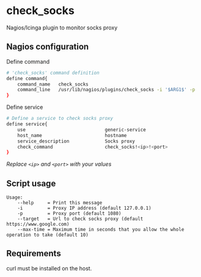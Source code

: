 # check_socks

Nagios/Icinga plugin to monitor socks proxy

## Nagios configuration

Define command

```sh
# 'check_socks' command definition
define command{
    command_name   check_socks
    command_line   /usr/lib/nagios/plugins/check_socks -i '$ARG1$' -p '$ARG2$'
}
```

Define service

```sh
# Define a service to check socks proxy
define service{
    use                             generic-service
    host_name                       hostname
    service_description             Socks proxy
    check_command                   check_socks!<ip>!<port>
}
```

*Replace `<ip>` and `<port>` with your values*

## Script usage

```
Usage:
    --help     = Print this message
    -i         = Proxy IP address (default 127.0.0.1)
    -p         = Proxy port (default 1080)
    --target   = Url to check socks proxy (default https://www.google.com)
    --max-time = Maximum time in seconds that you allow the whole operation to take (default 10)
```

## Requirements

curl must be installed on the host.
